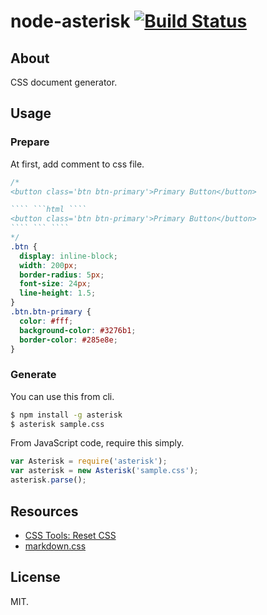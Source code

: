 # node-asterisk [![Build Status](https://travis-ci.org/1000ch/node-asterisk.svg?branch=master)](https://travis-ci.org/1000ch/node-asterisk)

## About

CSS document generator.

## Usage

### Prepare

At first, add comment to css file.

```css
/*
<button class='btn btn-primary'>Primary Button</button>

```` ```html ````
<button class='btn btn-primary'>Primary Button</button>
```` ``` ````
*/
.btn {
  display: inline-block;
  width: 200px;
  border-radius: 5px;
  font-size: 24px;
  line-height: 1.5;
}
.btn.btn-primary {
  color: #fff;
  background-color: #3276b1;
  border-color: #285e8e;
}
```

### Generate

You can use this from cli.

```sh
$ npm install -g asterisk
$ asterisk sample.css
```

From JavaScript code, require this simply.

```js
var Asterisk = require('asterisk');
var asterisk = new Asterisk('sample.css');
asterisk.parse();
```

## Resources

- [CSS Tools: Reset CSS](http://meyerweb.com/eric/tools/css/reset/)
- [markdown.css](http://github.com/1000ch/markdown.css)

## License

MIT.
